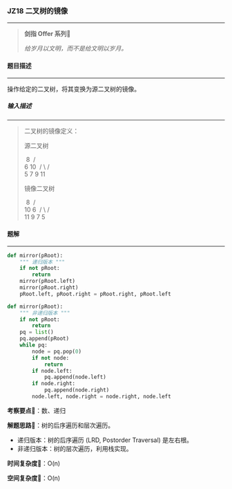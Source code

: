 ### JZ18 二叉树的镜像

---



> **剑指 Offer 系列**🌟
>
> *给岁月以文明，而不是给文明以岁月。*



#### 题目描述

---

操作给定的二叉树，将其变换为源二叉树的镜像。



##### 输入描述

---

> 二叉树的镜像定义：
>
> 源二叉树 
>
> ​    	    8
> ​    	   /  \
> ​    	  6   10
> ​    	 / \  / \
> ​    	5  7 9 11
>
> 镜像二叉树
>
> ​    	    8
> ​    	   /  \
> ​    	  10   6
> ​    	 / \  / \
> ​    	11 9 7  5



#### 题解

---

```python
def mirror(pRoot):
    """ 递归版本 """
    if not pRoot:
        return
    mirror(pRoot.left)
    mirror(pRoot.right)
    pRoot.left, pRoot.right = pRoot.right, pRoot.left
```



```python
def mirror(pRoot):
    """ 非递归版本 """
    if not pRoot:
        return
    pq = list()
    pq.append(pRoot)
    while pq:
        node = pq.pop(0)
        if not node:
            return
        if node.left:
            pq.append(node.left)
        if node.right:
            pq.append(node.right)
        node.left, node.right = node.right, node.left
```



**考察要点**🍥：数、递归

**解题思路**🍬：树的后序遍历和层次遍历。

- 递归版本：树的后序遍历 (LRD, Postorder Traversal) 是左右根。
- 非递归版本：树的层次遍历，利用栈实现。



**时间复杂度**🍉：O(n)

**空间复杂度**🍭：O(n)

